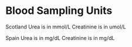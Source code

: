 # Blood Sampling Units

Scotland
Urea is in mmol/L
Creatinine is in umol/L

Spain
Urea is in mg/dL
Creatinine is in mg/dL
